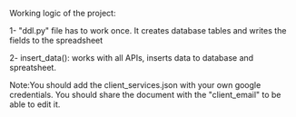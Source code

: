 Working logic of the project:

1- "ddl.py" file has to work once. It creates database tables and writes the fields to the spreadsheet

2- insert_data(): works with all APIs, inserts data to database and spreatsheet.

Note:You should add the client_services.json with your own google credentials. 
You should share the document with the "client_email" to be able to edit it.

